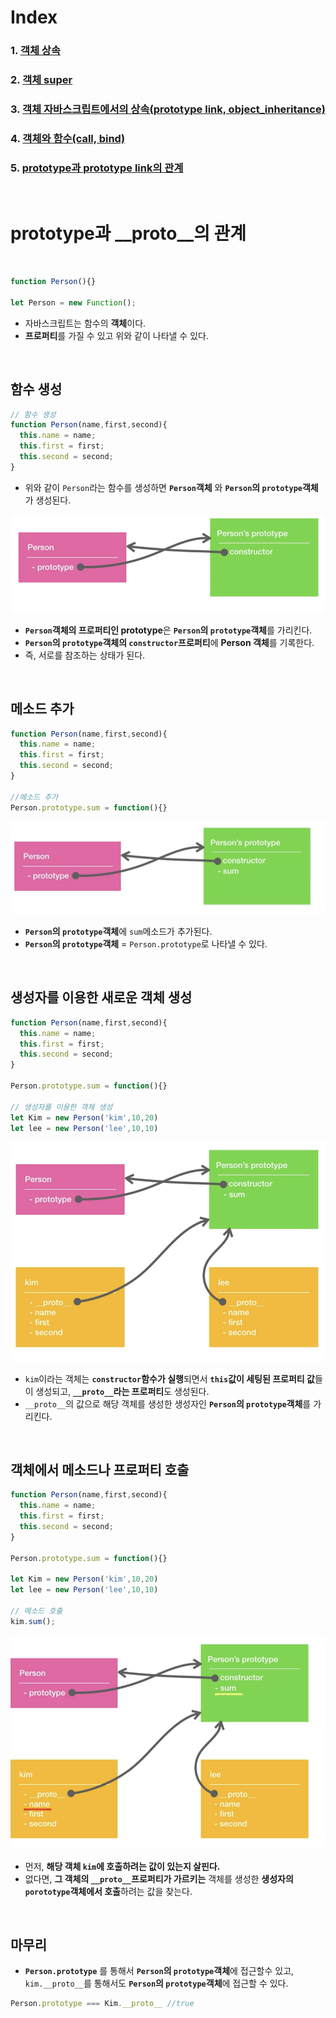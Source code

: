 # Index
### 1. [객체 상속](./객체_상속.md)
### 2. [객체 super](./객체_super.md)
### 3. [객체 자바스크립트에서의 상속(prototype link, object_inheritance)](./객체_자바스크립트_상속.md)
### 4. [객체와 함수(call, bind)](./객체와함수.md)
### 5. [prototype과 prototype link의 관계](./객체_prototype과prototype_link.md)

<br>

#  prototype과 __proto__의 관계

<br>

```javascript
function Person(){}

let Person = new Function();
```
- 자바스크립트는 함수의 **객체**이다.
- **프로퍼티**를 가질 수 있고 위와 같이 나타낼 수 있다. 

<br>

## 함수 생성

```javascript
// 함수 생성
function Person(name,first,second){
  this.name = name;
  this.first = first;
  this.second = second;
}

```
- 위와 같이 ```Person```라는 함수를 생성하면 **```Person```객체** 와 **```Person```의 ```prototype```객체**가 생성된다. 

![image](image/mceclip2.png)
- **```Person```객체의 프로퍼티인 prototype**은  **```Person```의 ```prototype```객체**를 가리킨다.
- **```Person```의 ```prototype```객체의 ```constructor```프로퍼티**에 **Person 객체**를 기록한다.
- 즉, 서로를 참조하는 상태가 된다. 

<br>

## 메소드 추가

```javascript
function Person(name,first,second){
  this.name = name;
  this.first = first;
  this.second = second;
}

//메소드 추가
Person.prototype.sum = function(){} 

```
![image](image/mceclip3.png)

- **```Person```의 ```prototype```객체**에 ```sum```메소드가 추가된다.
- **```Person```의 ```prototype```객체**  = ```Person.prototype```로 나타낼 수 있다.


<br>


## 생성자를 이용한 새로운 객체 생성
```javascript
function Person(name,first,second){
  this.name = name;
  this.first = first;
  this.second = second;
}

Person.prototype.sum = function(){}

// 생성자를 이용한 객체 생성
let Kim = new Person('kim',10,20)
let lee = new Person('lee',10,10)

```
![image](image/mceclip5.png)

- ```kim```이라는 객체는 **```constructor```함수가 실행**되면서 **```this```값이 세팅된 프로퍼티 값**들이 생성되고, **```__proto__```라는 프로퍼티**도 생성된다. 
- ```__proto__```의 값으로 해당 객체를 생성한 생성자인 **```Person```의 ```prototype```객체**를 가리킨다.

<br>

## 객체에서 메소드나 프로퍼티 호출
```javascript
function Person(name,first,second){
  this.name = name;
  this.first = first;
  this.second = second;
}

Person.prototype.sum = function(){}

let Kim = new Person('kim',10,20)
let lee = new Person('lee',10,10)

// 메소드 호출
kim.sum();

```

![image](image/mceclip6.png)
- 먼저, **해당 객체 ```kim```에 호출하려는 값이 있는지 살핀다.** 
- 없다면, **그 객체의 ```__proto__```프로퍼티가 가르키는** 객체를 생성한 **생성자의 ```porototype```객체에서 호출**하려는 값을 찾는다.

<br>

## 마무리
- **```Person.prototype```** 를 통해서 **```Person```의 ```prototype```객체**에 접근할수 있고, ```kim.__proto__```를 통해서도 **```Person```의 ```prototype```객체**에 접근할 수 있다.

```javascript
Person.prototype === Kim.__proto__ //true

```



